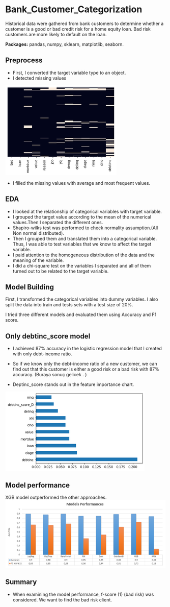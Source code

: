 # Bank_Customer_Categorization
Historical data were gathered from bank customers to determine whether a customer is a good or bad credit risk for a home equity loan. Bad risk customers are more likely to default on the loan.

**Packages:** pandas, numpy, sklearn, matplotlib, seaborn.

## Preprocess 
* First, I converted the target variable type to an object.
* I detected missing values

![alt text](https://github.com/tanerant/Bank_Customer_Categorization/blob/main/mising.png "Missing values")

* I filled the missing values with average and most frequent values.

## EDA
* I looked at the relationship of categorical variables with target variable.
* I grouped the target value according to the mean of the numerical values.Then I separated the different ones.
* Shapiro-wilks test was performed to check normality assumption.(All Non normal distributed).
* Then I grouped them and translated them into a categorical variable. Thus, I was able to test variables that we know to affect the target variable.
* I paid attention to the homogeneous distribution of the data and the meaning of the variable.
* I did a chi-square test on the variables I separated and all of them turned out to be related to the target variable.

## Model Building 

First, I transformed the categorical variables into dummy variables. I also split the data into train and tests sets with a test size of 20%.   

I tried three different models and evaluated them using Accuracy and F1 score.    

## Only debtinc_score model

* I achieved 87% accuracy in the logistic regression model that I created with only debt-income ratio.

* So if we know only the debt-income ratio of a new customer, we can find out that this customer is either a good risk or a bad risk with 87% accuracy.
(Buraya sonuç gelicek . ) 

* Deptinc_score stands out in the feature importance chart.

![alt text](https://github.com/tanerant/Bank_Customer_Categorization/blob/main/rf_feature_imp.png "Feature importance")

## Model performance
XGB model  outperformed the other approaches. 
![alt text](https://github.com/tanerant/Bank_Customer_Categorization/blob/main/models_perfromances.PNG "Model Performances")

## Summary
* When examining the model performance, f-score (1) (bad risk) was considered. We want to find the bad risk client.

